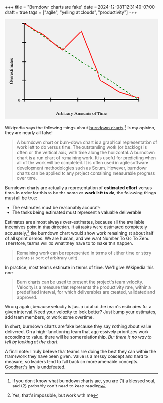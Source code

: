 +++
title = "Burndown charts are fake"
date = 2024-12-08T12:31:40-07:00
draft = true
tags = ["agile", "yelling at clouds", "productivity"]
+++

![Fake burndown chart, with Overestimates on the Y axis and Arbitrary Time on the X axis](feature-burndown.png "This tells me as much as any burndown chart I've seen. (Created with Claude's assistance)")

Wikipedia says the following things about [burndown charts](https://en.wikipedia.org/wiki/Burndown_chart).[^1] In my opinion, they are nearly all false!

> A burndown chart or burn-down chart is a graphical representation of work left to do versus time. The outstanding work (or backlog) is often on the vertical axis, with time along the horizontal. A burndown chart is a run chart of remaining work. It is useful for predicting when all of the work will be completed. It is often used in agile software development methodologies such as Scrum. However, burndown charts can be applied to any project containing measurable progress over time.

Burndown charts are actually a representation of **estimated effort** versus time. In order for this to be the same as **work left to do**, the following things must all be true:

* The estimates must be reasonably accurate
* The tasks being estimated must represent a valuable deliverable

Estimates are almost always over-estimates, because all the available incentives point in that direction. If all tasks were estimated completely accurately,[^2] the burndown chart would show work remaining at about half of all sprint demos. We are human, and we want Number To Go To Zero. Therefore, teams will do what they have to to make this happen.

> Remaining work can be represented in terms of either time or story points (a sort of arbitrary unit).

In practice, most teams estimate in terms of time. We'll give Wikipedia this one.

> Burn charts can be used to present the project's team velocity. Velocity is a measure that represents the productivity rate, within a predefined interval, for which deliverables are created, validated and approved.

Wrong again, because velocity is just a total of the team's estimates for a given interval. Need your velocity to look better? Just bump your estimates, add team members, or work some overtime.

In short, burndown charts are fake because they say nothing about value delivered. On a high-functioning team that aggressively prioritizes work according to value, there will be some relationship. _But there is no way to tell by looking at the chart._


A final note: I truly believe that teams are doing the best they can within the framework they have been given. Value is a messy concept and hard to measure, so leaders tend to fall back on more amenable concepts. [Goodhart's law](https://en.wikipedia.org/wiki/Goodhart%27s_law) is undefeated.


[^1]: If you don't know what burndown charts are, you are (1) a blessed soul, and (2) probably don't need to keep reading
[^2]: Yes, that's impossible, but work with me
